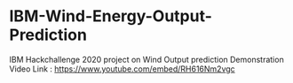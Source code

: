 # IBM-Wind-Energy-Output-Prediction
IBM Hackchallenge 2020 project on Wind Output prediction
Demonstration Video Link : https://www.youtube.com/embed/RH616Nm2vgc
